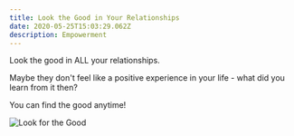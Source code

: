 ```yaml
---
title: Look the Good in Your Relationships
date: 2020-05-25T15:03:29.062Z
description: Empowerment
---
```

Look the good in ALL your relationships.

Maybe they don't feel like a positive experience in your life - what did you learn from it then? 

You can find the good anytime!

![Look for the Good](/img/findthegood.jpg "Look for the Good")